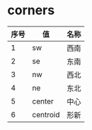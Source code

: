 # corners

| 序号 | 值       | 名称 |
| ---- | -------- | ---- |
| 1    | sw       | 西南 |
| 2    | se       | 东南 |
| 3    | nw       | 西北 |
| 4    | ne       | 东北 |
| 5    | center   | 中心 |
| 6    | centroid | 形新 |

